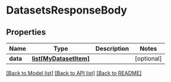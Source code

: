 # DatasetsResponseBody

## Properties
Name | Type | Description | Notes
------------ | ------------- | ------------- | -------------
**data** | [**list[MyDatasetItem]**](MyDatasetItem.md) |  | [optional] 

[[Back to Model list]](../README.md#documentation-for-models) [[Back to API list]](../README.md#documentation-for-api-endpoints) [[Back to README]](../README.md)

